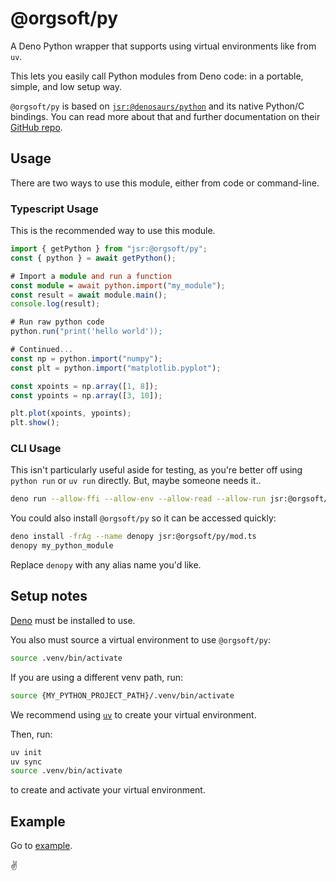 # @orgsoft/py

A Deno Python wrapper that supports using virtual environments like from `uv`.

This lets you easily call Python modules from Deno code: in a portable, simple,
and low setup way.

`@orgsoft/py` is based on
[`jsr:@denosaurs/python`](https://jsr.io/@denosaurs/python) and its native
Python/C bindings. You can read more about that and further documentation on
their [GitHub repo](https://github.com/denosaurs/deno_python).

## Usage

There are two ways to use this module, either from code or command-line.

### Typescript Usage

This is the recommended way to use this module.

```ts
import { getPython } from "jsr:@orgsoft/py";
const { python } = await getPython();

# Import a module and run a function
const module = await python.import("my_module");
const result = await module.main();
console.log(result);

# Run raw python code
python.run("print('hello world'));

# Continued...
const np = python.import("numpy");
const plt = python.import("matplotlib.pyplot");

const xpoints = np.array([1, 8]);
const ypoints = np.array([3, 10]);

plt.plot(xpoints, ypoints);
plt.show();
```

### CLI Usage

This isn't particularly useful aside for testing, as you're better off using
`python run` or `uv run` directly. But, maybe someone needs it..

```sh
deno run --allow-ffi --allow-env --allow-read --allow-run jsr:@orgsoft/py <python_module>
```

You could also install `@orgsoft/py` so it can be accessed quickly:

```sh
deno install -frAg --name denopy jsr:@orgsoft/py/mod.ts
denopy my_python_module
```

Replace `denopy` with any alias name you'd like.

## Setup notes

[Deno](https://deno.com) must be installed to use.

You also must source a virtual environment to use `@orgsoft/py`:

```sh
source .venv/bin/activate
```

If you are using a different venv path, run:

```sh
source {MY_PYTHON_PROJECT_PATH}/.venv/bin/activate
```

We recommend using [`uv`](https://docs.astral.sh/uv/) to create your virtual
environment.

Then, run:

```sh
uv init
uv sync
source .venv/bin/activate
```

to create and activate your virtual environment.

## Example

Go to [example](/example).

✌️
